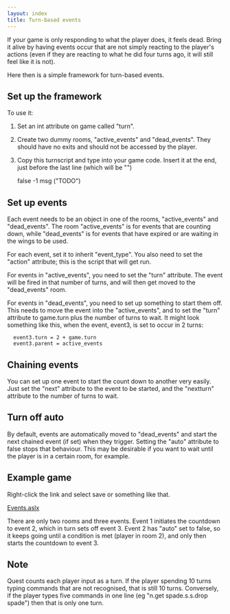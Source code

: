 ```yaml
---
layout: index
title: Turn-based events
---
```


If your game is only responding to what the player does, it feels dead. Bring it alive by having events occur that are not simply reacting to the player's actions (even if they are reacting to what he did four turns ago, it will still feel like it is not).

Here then is a simple framework for turn-based events.

Set up the framework
--------------------

To use it:

1. Set an int attribute on game called "turn".

2. Create two dummy rooms, "active\_events" and "dead\_events". They should have no exits and should not be accessed by the player.

3. Copy this turnscript and type into your game code. Insert it at the end, just before the last line (which will be "</asl>")

      <turnscript name="eventhandler">
        <enabled />
        <script><![CDATA[
          game.turn = game.turn + 1
          foreach (evt, GetDirectChildren (active_events)) {
            if (evt.turn <= game.turn) {
              do (evt, "action")
              if (evt.auto) {
                evt.parent = dead_events
                if (HasAttribute (evt, "next")) {
                  evt.next.turn = evt.nextturn + game.turn
                  evt.next.parent = active_events
                }
              }
            }
          }
        ]]></script>
      </turnscript>

      <type name="event_type">
        <done type="boolean">false</done>
        <auto />
        <turn type="int">-1</turn>
        <action type="script">
          msg ("TODO")
        </action>
      </type>

Set up events
-------------

Each event needs to be an object in one of the rooms, "active\_events" and "dead\_events". The room "active\_events" is for events that are counting down, while "dead\_events" is for events that have expired or are waiting in the wings to be used.

For each event, set it to inherit "event\_type". You also need to set the "action" attribute; this is the script that will get run.

For events in "active\_events", you need to set the "turn" attribute. The event will be fired in that number of turns, and will then get moved to the "dead\_events" room.

For events in "dead\_events", you need to set up something to start them off. This needs to move the event into the "active\_events", and to set the "turn" attribute to game.turn plus the number of turns to wait. It might look something like this, when the event, event3, is set to occur in 2 turns:

      event3.turn = 2 + game.turn
      event3.parent = active_events

Chaining events
---------------

You can set up one event to start the count down to another very easily. Just set the "next" attribute to the event to be started, and the "nextturn" attribute to the number of turns to wait.

Turn off auto
-------------

By default, events are automatically moved to "dead\_events" and start the next chained event (if set) when they trigger. Setting the "auto" attribute to false stops that behaviour. This may be desirable if you want to wait until the player is in a certain room, for example.

Example game
------------

Right-click the link and select save or something like that.

[Events.aslx](http://quest5.net/downloads/Events.aslx)

There are only two rooms and three events. Event 1 initiates the countdown to event 2, which in turn sets off event 3. Event 2 has "auto" set to false, so it keeps going until a condition is met (player in room 2), and only then starts the countdown to event 3.

Note
----

Quest counts each player input as a turn. If the player spending 10 turns typing commands that are not recognised, that is still 10 turns. Conversely, if the player types five commands in one line (eg "n.get spade.s.s.drop spade") then that is only one turn.
